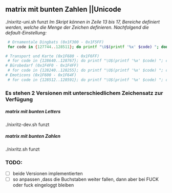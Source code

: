 ## matrix mit bunten Zahlen ||Unicode 

./nixritz-uni.sh   funzt
*Im Skript können in Zeile 13 bis 17, Bereiche definiert werden, welche die Menge der Zeichen definieren. Nachfolgend die default-Einstellung:*
 ```sh
  # Ornamentale Dingbats (0x1F300 - 0x1F5FF)
  for code in {127744..128511}; do printf "\U$(printf '%x' $code) "; done
 
# Transport und Karte (0x1F680 - 0x1F6FF)
  # for code in {128640..128767}; do printf "\U$(printf '%x' $code) "; done
# Bürobedarf (0x1F4F0 - 0x1F4FF)
  # for code in {128240..128255}; do printf "\U$(printf '%x' $code) "; done
# Emoticons (0x1F600 - 0x1F64F)
  # for code in {128512..128591}; do printf "\U$(printf '%x' $code) "; done
 ```

### Es stehen 2 Versionen mit unterschiedlichem Zeichensatz zur Verfügung

##### matrix mit bunten Letters
./nixritz-dev.sh   funzt

#####  matrix mit bunten Zahlen
./nixritz.sh   funzt

### TODO:
- [ ] beide Versionen implementierten
- [ ] so anpassen ,dass die Buchstaben weiter fallen, dann aber bei FUCK oder fuck eingeloggt bleiben
